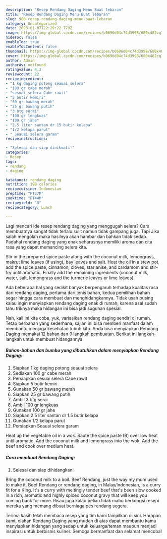 ```yaml
---
description: "Resep Rendang Daging Menu Buat lebaran"
title: "Resep Rendang Daging Menu Buat lebaran"
slug: 980-resep-rendang-daging-menu-buat-lebaran
category: Uncategorized
date: 2023-01-07T22:29:22.770Z
image: https://img-global.cpcdn.com/recipes/b0696d04c74d3998/680x482cq70/rendang-daging-foto-resep-utama.jpg
hideToc: false
enableToc: true
enableTocContent: false
thumbnail: https://img-global.cpcdn.com/recipes/b0696d04c74d3998/680x482cq70/rendang-daging-foto-resep-utama.jpg
cover: https://img-global.cpcdn.com/recipes/b0696d04c74d3998/680x482cq70/rendang-daging-foto-resep-utama.jpg
author: Admin
authorAv: notfound
ratingvalue: 4.3
reviewcount: 22
recipeingredient:
- "1 kg daging potong seauai selera"
- "100 gr cabe merah"
- "sesuai selera Cabe rawit"
- "5 butir kemiri"
- "50 gr bawang merah"
- "25 gr bawang putih"
- "3 btg serai"
- "100 gr lengkuas"
- "100 gr jahe"
- "2.5 liter santan dr 15 butir kelapa"
- "1/2 kelapa parut"
- " Seauai selera garam"
recipeinstructions:

- "Selesai dan siap dinikmati!"
categories:
- Resep
tags:
- rendang
- daging

katakunci: rendang daging 
nutrition: 198 calories
recipecuisine: Indonesian
preptime: "PT37M"
cooktime: "PT44M"
recipeyield: "3"
recipecategory: Lunch

---
```



Lagi mencari ide resep rendang daging yang menggugah selera? Cara membuatnya sangat tidak terlalu sulit namun tidak gampang juga. Tapi Jika salah mengolah maka hasilnya akan hambar dan bahkan tidak sedap. Padahal rendang daging yang enak seharusnya memiliki aroma dan cita rasa yang dapat memancing selera kita.


Stir in the prepared spice paste along with the coconut milk, lemongrass, makrut lime leaves (if using), bay leaves and salt. Heat the oil in a stew pot, add the spice paste, cinnamon, cloves, star anise, and cardamom and stir-fry until aromatic. Finally add the remaining ingredients (coconut milk, water, salt, lemongrass and the turmeric leaves or lime leaves).

Ada beberapa hal yang sedikit banyak berpengaruh terhadap kualitas rasa dari rendang daging, pertama dari jenis bahan, kedua pemilihan bahan segar hingga cara membuat dan menghidangkannya. Tidak usah pusing kalau ingin menyiapkan rendang daging enak di rumah, karena asal sudah tahu triknya maka hidangan ini bisa jadi suguhan spesial.


Nah, kali ini kita coba, yuk, variasikan rendang daging sendiri di rumah. Tetap berbahan yang sederhana, sajian ini bisa memberi manfaat dalam membantu menjaga kesehatan tubuh kita. Anda bisa menyiapkan Rendang Daging memakai 12 bahan dan 0 langkah pembuatan. Berikut ini langkah-langkah untuk membuat hidangannya.

<!--inarticleads1-->

##### Bahan-bahan dan bumbu yang dibutuhkan dalam menyiapkan Rendang Daging:

1. Siapkan 1 kg daging potong seauai selera
1. Sediakan 100 gr cabe merah
1. Persiapkan sesuai selera Cabe rawit
1. Siapkan 5 butir kemiri
1. Gunakan 50 gr bawang merah
1. Siapkan 25 gr bawang putih
1. Ambil 3 btg serai
1. Ambil 100 gr lengkuas
1. Gunakan 100 gr jahe
1. Siapkan 2.5 liter santan dr 1.5 butir kelapa
1. Gunakan 1/2 kelapa parut
1. Persiapkan  Seauai selera garam


Heat up the vegetable oil in a wok. Saute the spice paste (B) over low heat until aromatic. Add the coconut milk and lemongrass into the wok. Add the beef and cook over medium heat. 

<!--inarticleads2-->

##### Cara membuat Rendang Daging:


1. Selesai dan siap dihidangkan!

Bring the coconut milk to a boil. Beef Rendang, just the way my mum used to make it. Beef Rendang or rendang daging, in Malay/Indonesian, is a curry fit for a King. It&#39;s a curry with meltingly tender beef that&#39;s been slow cooked in a rich, aromatic and highly spiced coconut gravy that will keep you coming back for more. Risau juga kalau beliau tidak mahu berkongsi resepi mereka yang memang dibuat berniaga pes rendang segera. 

Terima kasih telah membaca resep yang tim kami tampilkan di sini. Harapan kami, olahan Rendang Daging yang mudah di atas dapat membantu kamu menyiapkan hidangan yang sedap untuk keluarga/teman maupun menjadi inspirasi untuk berbisnis kuliner. Semoga bermanfaat dan selamat mencoba!
